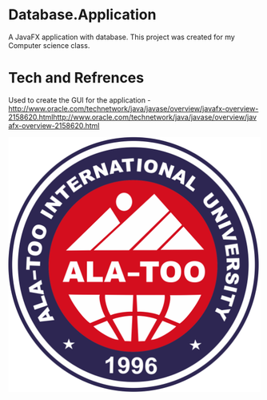 # Database.Application
A JavaFX application with database.
This project was created for my Computer science class.

# Tech and Refrences

Used to create the GUI for the application - http://www.oracle.com/technetwork/java/javase/overview/javafx-overview-2158620.htmlhttp://www.oracle.com/technetwork/java/javase/overview/javafx-overview-2158620.html 

![alt text](/icon.png)
